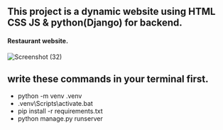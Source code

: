 ## This project is a dynamic website using HTML CSS JS & python(Django) for backend.
#### Restaurant website.

![Screenshot (32)](https://user-images.githubusercontent.com/95845593/223933154-987d3032-6bff-435a-a1f1-772c2c84f5f2.png)

## write these commands in your terminal first.
* python -m venv .venv
* .venv\Scripts\activate.bat
* pip install -r requirements.txt
* python manage.py runserver
